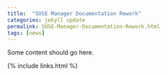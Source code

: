 ```yaml
---
title:  "SUSE Manager Documentation Rework"
categories: jekyll update
permalink: SUSE-Manager-Documentation-Rework.html
tags: [news]
---
```


Some content should go here.

{% include links.html %}

